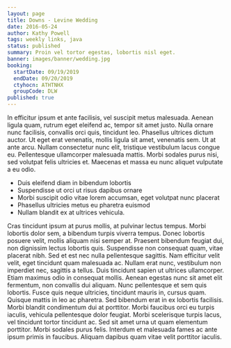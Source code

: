```yaml
---
layout: page
title: Downs - Levine Wedding
date: 2016-05-24
author: Kathy Powell
tags: weekly links, java
status: published
summary: Proin vel tortor egestas, lobortis nisl eget.
banner: images/banner/wedding.jpg
booking:
  startDate: 09/19/2019
  endDate: 09/20/2019
  ctyhocn: ATHTNHX
  groupCode: DLW
published: true
---
```

In efficitur ipsum et ante facilisis, vel suscipit metus malesuada. Aenean ligula quam, rutrum eget eleifend ac, tempor sit amet justo. Nulla ornare nunc facilisis, convallis orci quis, tincidunt leo. Phasellus ultrices dictum auctor. Ut eget erat venenatis, mollis ligula sit amet, venenatis sem. Ut at ante arcu. Nullam consectetur nunc elit, tristique vestibulum lacus congue eu. Pellentesque ullamcorper malesuada mattis. Morbi sodales purus nisi, sed volutpat felis ultricies et. Maecenas et massa eu nunc aliquet vulputate a eu odio.

* Duis eleifend diam in bibendum lobortis
* Suspendisse ut orci ut risus dapibus ornare
* Morbi suscipit odio vitae lorem accumsan, eget volutpat nunc placerat
* Phasellus ultricies metus eu pharetra euismod
* Nullam blandit ex at ultrices vehicula.

Cras tincidunt ipsum at purus mollis, at pulvinar lectus tempus. Morbi lobortis dolor sem, a bibendum turpis viverra tempus. Donec lobortis posuere velit, mollis aliquam nisi semper at. Praesent bibendum feugiat dui, non dignissim lectus lobortis quis. Suspendisse non consequat quam, vitae placerat nibh. Sed et est nec nulla pellentesque sagittis. Nam efficitur velit velit, eget tincidunt quam malesuada ac. Nullam erat nunc, vestibulum non imperdiet nec, sagittis a tellus. Duis tincidunt sapien ut ultrices ullamcorper. Etiam maximus odio in consequat mollis. Aenean egestas nunc sit amet elit fermentum, non convallis dui aliquam. Nunc pellentesque et sem quis lobortis. Fusce quis neque ultricies, tincidunt mauris in, cursus quam. Quisque mattis in leo ac pharetra. Sed bibendum erat in ex lobortis facilisis.
Morbi blandit condimentum dui at porttitor. Morbi faucibus orci eu turpis iaculis, vehicula pellentesque dolor feugiat. Morbi scelerisque turpis lacus, vel tincidunt tortor tincidunt ac. Sed sit amet urna ut quam elementum porttitor. Morbi sodales purus felis. Interdum et malesuada fames ac ante ipsum primis in faucibus. Aliquam dapibus quam vitae velit porttitor iaculis.
